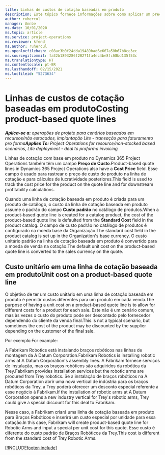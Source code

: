 ```yaml
---
title: Linhas de custos de cotação baseadas em produto
description: Este tópico fornece informações sobre como aplicar um preço de custo a uma linha de cotação baseada em produto.
author: ruhercul
manager: Annbe
ms.date: 10/01/2020
ms.topic: article
ms.service: project-operations
ms.reviewer: kfend
ms.author: ruhercul
ms.openlocfilehash: c08ac3b0f24dda19489bad6e667a50b67b8ce3ec
ms.sourcegitcommit: fa32b1893286f20271fa4ec4be8fc68bd135f53c
ms.translationtype: HT
ms.contentlocale: pt-BR
ms.lasthandoff: 02/15/2021
ms.locfileid: "5273634"
---
```

# <a name="costing-product-based-quote-lines"></a><span data-ttu-id="f1422-103">Linhas de custos de cotação baseadas em produto</span><span class="sxs-lookup"><span data-stu-id="f1422-103">Costing product-based quote lines</span></span>

<span data-ttu-id="f1422-104">_**Aplica-se a:** operações de projeto para cenários baseados em recursos/não estocados, implantação Lite - transação para faturamento pro forma_</span><span class="sxs-lookup"><span data-stu-id="f1422-104">_**Applies To:** Project Operations for resource/non-stocked based scenarios, Lite deployment - deal to proforma invoicing_</span></span>


<span data-ttu-id="f1422-105">Linhas de cotação com base em produto no Dynamics 365 Project Operations também têm um campo **Preço de Custo**.</span><span class="sxs-lookup"><span data-stu-id="f1422-105">Product-based quote lines in Dynamics 365 Project Operations also have a **Cost Price** field.</span></span> <span data-ttu-id="f1422-106">Esse campo é usado para rastrear o preço de custo do produto na linha de cotação e para cálculos de lucratividade posteriores.</span><span class="sxs-lookup"><span data-stu-id="f1422-106">This field is used to track the cost price for the product on the quote line and for downstream profitability calculations.</span></span>

<span data-ttu-id="f1422-107">Quando uma linha de cotação baseada em produto é criada para um produto de catálogo, o custo da linha de cotação baseada em produto assume o padrão do campo **Custo padrão** no catálogo de produtos.</span><span class="sxs-lookup"><span data-stu-id="f1422-107">When a product-based quote line is created for a catalog product, the cost of the product-based quote line is defaulted from the **Standard Cost** field in the product catalog.</span></span> <span data-ttu-id="f1422-108">O campo de custo padrão no catálogo de produtos é configurado na moeda base da Organização.</span><span class="sxs-lookup"><span data-stu-id="f1422-108">The standard cost field in the product catalog is set up in the Organization's base currency.</span></span> <span data-ttu-id="f1422-109">O custo unitário padrão na linha de cotação baseada em produto é convertido para a moeda de venda na cotação.</span><span class="sxs-lookup"><span data-stu-id="f1422-109">The default unit cost on the product-based quote line is converted to the sales currency on the quote.</span></span>

## <a name="unit-cost-on-a-product-based-quote-line"></a><span data-ttu-id="f1422-110">Custo unitário em uma linha de cotação baseada em produto</span><span class="sxs-lookup"><span data-stu-id="f1422-110">Unit cost on a product-based quote line</span></span>

<span data-ttu-id="f1422-111">O objetivo de ter um custo unitário em uma linha de cotação baseada em produto é permitir custos diferentes para um produto em cada venda.</span><span class="sxs-lookup"><span data-stu-id="f1422-111">The purpose of having a unit cost on a product-based quote line is to allow for different costs for a product for each sale.</span></span> <span data-ttu-id="f1422-112">Este não é um cenário comum, mas às vezes o custo do produto pode ser descontado pelo fornecedor dependendo do cliente da venda final.</span><span class="sxs-lookup"><span data-stu-id="f1422-112">This is not a typical scenario, but sometimes the cost of the product may be discounted by the supplier depending on the customer of the final sale.</span></span>

<span data-ttu-id="f1422-113">Por exemplo:</span><span class="sxs-lookup"><span data-stu-id="f1422-113">For example:</span></span>

<span data-ttu-id="f1422-114">A Fabrikam Robotics está instalando braços robóticos nas linhas de montagem da A Datum Corporation.</span><span class="sxs-lookup"><span data-stu-id="f1422-114">Fabrikam Robotics is installing robotic arms at A Datum Corporation's assembly lines.</span></span> <span data-ttu-id="f1422-115">A Fabrikam fornece serviços de instalação, mas os braços robóticos são adquiridos da robótica da Trey.</span><span class="sxs-lookup"><span data-stu-id="f1422-115">Fabrikam provides installation services but the robotic arms are procured from Trey robotics.</span></span> <span data-ttu-id="f1422-116">Se a instalação de braços robóticos na A Datum Corporation abrir uma nova vertical de indústria para os braços robóticos da Trey, a Trey poderá oferecer um desconto especial referente a esse negócio à Fabrikam.</span><span class="sxs-lookup"><span data-stu-id="f1422-116">If the installation of robotic arms at A Datum Corporation opens a new industry vertical for Trey's robotic arms, Trey could give a special discount for this deal to Fabrikam.</span></span>

<span data-ttu-id="f1422-117">Nesse caso, a Fabrikam criará uma linha de cotação baseada em produto para Braços Robóticos e inserirá um custo especial por unidade para essa cotação.</span><span class="sxs-lookup"><span data-stu-id="f1422-117">In this case, Fabrikam will create product-based quote line for Robotic Arms and input a special per unit cost for this quote.</span></span> <span data-ttu-id="f1422-118">Esse custo é diferente do custo padrão de Braços Robóticos da Trey.</span><span class="sxs-lookup"><span data-stu-id="f1422-118">This cost is different from the standard cost of Trey Robotic Arms.</span></span>


[!INCLUDE[footer-include](../../includes/footer-banner.md)]